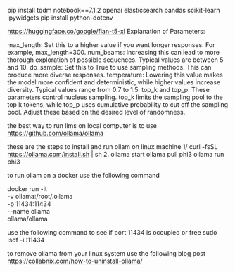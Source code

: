 pip install tqdm notebook==7.1.2 openai elasticsearch pandas scikit-learn ipywidgets 
pip install python-dotenv

https://huggingface.co/google/flan-t5-xl
Explanation of Parameters:

max_length: Set this to a higher value if you want longer responses. For example, max_length=300.
num_beams: Increasing this can lead to more thorough exploration of possible sequences. Typical values are between 5 and 10.
do_sample: Set this to True to use sampling methods. This can produce more diverse responses.
temperature: Lowering this value makes the model more confident and deterministic, while higher values increase diversity. Typical values range from 0.7 to 1.5.
top_k and top_p: These parameters control nucleus sampling. top_k limits the sampling pool to the top k tokens, while top_p uses cumulative probability to cut off the sampling pool. Adjust these based on the desired level of randomness.

the best way to run llms on local computer is to use
https://github.com/ollama/ollama

these are the steps to install and run ollam on linux machine
1/ curl -fsSL https://ollama.com/install.sh | sh
2. ollama start
ollama pull phi3
ollama run phi3

to run ollam on a docker use the following command

docker run -it \
    -v ollama:/root/.ollama \
    -p 11434:11434 \
    --name ollama \
    ollama/ollama

use the following command to see if port 11434 is occupied or free
sudo lsof -i :11434

to remove ollama from your linux system use the following blog post
https://collabnix.com/how-to-uninstall-ollama/
